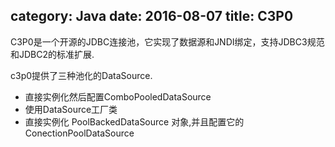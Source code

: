 category: Java
date: 2016-08-07
title: C3P0
---
C3P0是一个开源的JDBC连接池，它实现了数据源和JNDI绑定，支持JDBC3规范和JDBC2的标准扩展.

c3p0提供了三种池化的DataSource.
* 直接实例化然后配置ComboPooledDataSource
* 使用DataSource工厂类
* 直接实例化 PoolBackedDataSource 对象,并且配置它的ConectionPoolDataSource